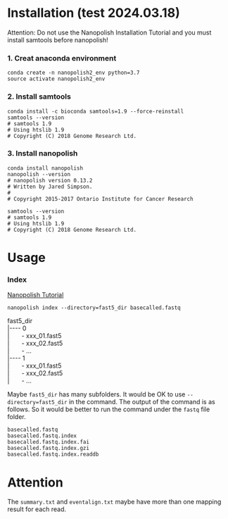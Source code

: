 
# Installation (test 2024.03.18)

Attention: Do not use the Nanopolish Installation Tutorial and you must install samtools before nanopolish!
 
### 1. Creat anaconda environment

```
conda create -n nanopolish2_env python=3.7
source activate nanopolish2_env 
```

### 2. Install samtools
```
conda install -c bioconda samtools=1.9 --force-reinstall
samtools --version
# samtools 1.9
# Using htslib 1.9
# Copyright (C) 2018 Genome Research Ltd.
```

### 3. Install nanopolish
```
conda install nanopolish
nanopolish --version
# nanopolish version 0.13.2
# Written by Jared Simpson.
# 
# Copyright 2015-2017 Ontario Institute for Cancer Research

samtools --version
# samtools 1.9
# Using htslib 1.9
# Copyright (C) 2018 Genome Research Ltd.

```
 
 # Usage
 
 ### Index
 
 [Nanopolish Tutorial](https://nanopolish.readthedocs.io/en/latest/manual.html#index)
 
 ```
 nanopolish index --directory=fast5_dir basecalled.fastq
 ```

fast5_dir   
|---- 0   
|&nbsp;&nbsp;&nbsp;&nbsp;&nbsp;&nbsp; - xxx_01.fast5  
|&nbsp;&nbsp;&nbsp;&nbsp;&nbsp;&nbsp; - xxx_02.fast5  
|&nbsp;&nbsp;&nbsp;&nbsp;&nbsp;&nbsp; - ...   
|---- 1   
|&nbsp;&nbsp;&nbsp;&nbsp;&nbsp;&nbsp; - xxx_01.fast5  
|&nbsp;&nbsp;&nbsp;&nbsp;&nbsp;&nbsp; - xxx_02.fast5  
|&nbsp;&nbsp;&nbsp;&nbsp;&nbsp;&nbsp; - ...  
  
  
Maybe `fast5_dir` has many subfolders. It would be OK to use `--directory=fast5_dir` in the command. The output of the command is as follows. So it would be better to run the command under the `fastq` file folder.
 
 ```
 basecalled.fastq    
 basecalled.fastq.index
 basecalled.fastq.index.fai
 basecalled.fastq.index.gzi
 basecalled.fastq.index.readdb
 ```
 # Attention
 
 The `summary.txt` and `eventalign.txt` maybe have more than one mapping result for each read.
 

